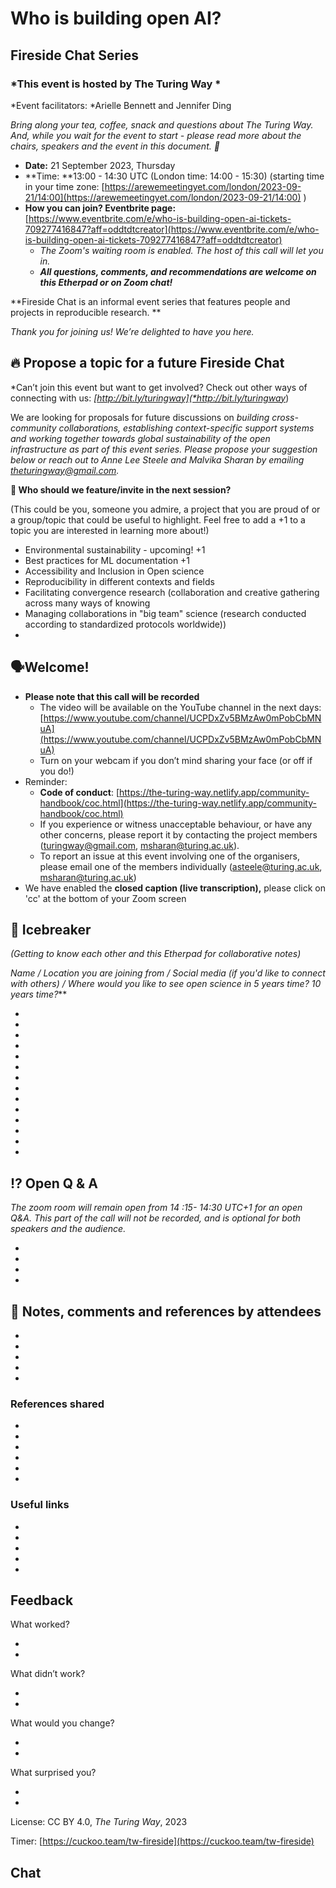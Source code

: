 
# Who is building open AI?

## Fireside Chat Series

### *This event is hosted by The Turing Way *

*Event facilitators: *Arielle Bennett and Jennifer Ding



*Bring along your tea, coffee, snack and questions about The Turing Way. And, while you wait for the event to start - please read more about the chairs, speakers and the event in this document. 🌻*



* **Date:** 21 September 2023, Thursday
* **Time: **13:00 - 14:30 UTC (London time: 14:00 - 15:30) (starting time in your time zone: [https://arewemeetingyet.com/london/2023-09-21/14:00](https://arewemeetingyet.com/london/2023-09-21/14:00) )
* **How you can join? Eventbrite page:** [https://www.eventbrite.com/e/who-is-building-open-ai-tickets-709277416847?aff=oddtdtcreator](https://www.eventbrite.com/e/who-is-building-open-ai-tickets-709277416847?aff=oddtdtcreator) 
    * *The Zoom's waiting room is enabled. The host of this call will let you in.*
    * ***All questions, comments, and recommendations are welcome on this Etherpad or on Zoom chat!***


**Fireside Chat is an informal event series that features people and projects in reproducible research. **

*Thank you for joining us! We’re delighted to have you here.*



## 🔥 Propose a topic for a future Fireside Chat

*Can’t join this event but want to get involved? Check out other ways of connecting with us: *[http://bit.ly/turingway](*http://bit.ly/turingway*)

We are looking for proposals for future discussions on *building cross-community collaborations, establishing context-specific support systems and working together towards global sustainability of the open infrastructure as part of this event series. Please propose your suggestion below or reach out to Anne Lee Steele and Malvika Sharan by emailing theturingway@gmail.com.*



**📢 Who should we feature/invite in the next session?**

(This could be you, someone you admire, a project that you are proud of or a group/topic that could be useful to highlight. Feel free to add a +1 to a topic you are interested in learning more about!)

* Environmental sustainability - upcoming! +1
* Best practices for ML documentation +1
* Accessibility and Inclusion in Open science
* Reproducibility in different contexts and fields
* Facilitating convergence research (collaboration and creative gathering across many ways of knowing
* Managing collaborations in "big team" science (research conducted according to standardized protocols worldwide))
* 



## 🗣️Welcome!

* **Please note that this call will be recorded**
    * The video will be available on the YouTube channel in the next days: [https://www.youtube.com/channel/UCPDxZv5BMzAw0mPobCbMNuA](https://www.youtube.com/channel/UCPDxZv5BMzAw0mPobCbMNuA)
    * Turn on your webcam if you don’t mind sharing your face (or off if you do!)
* Reminder: 
    * **Code of conduct**: [https://the-turing-way.netlify.app/community-handbook/coc.html](https://the-turing-way.netlify.app/community-handbook/coc.html)
    * If you experience or witness unacceptable behaviour, or have any other concerns, please report it by contacting the project members (turingway@gmail.com, msharan@turing.ac.uk).
    * To report an issue at this event involving one of the organisers, please email one of the members individually (asteele@turing.ac.uk, msharan@turing.ac.uk)
* We have enabled the **closed caption (live transcription),** please click on 'cc' at the bottom of your Zoom screen


## 👋 Icebreaker

*(Getting to know each other and this Etherpad for collaborative notes)*

**Name / Location you are joining from / Social media (if you'd like to connect with others) /* Where would you like to see open science in 5 years time? 10 years time?***

* 

* 

* 

* 

* 

* 

* 

* 

* 

* 

* 

* 

* 

* 



## ⁉ Open Q \& A  

*The zoom room will remain open from 14 :15- 14:30 UTC+1 for an open Q\&A. This part of the call will not be recorded, and is optional for both speakers and the audience.*



* 

* 

* 

* 



## 📝 Notes, comments and references by attendees

* 

* 

* 

* 

* 



### References shared

* 

* 

* 

* 

* 

* 





### Useful links

* 

* 

* 

* 

* 



## Feedback

What worked?

* 

* 

What didn’t work?

* 

* 

What would you change?

* 

* 

What surprised you?

* 

* 



License: CC BY 4.0, *The Turing Way*, 2023



Timer: [https://cuckoo.team/tw-fireside](https://cuckoo.team/tw-fireside)



## Chat
